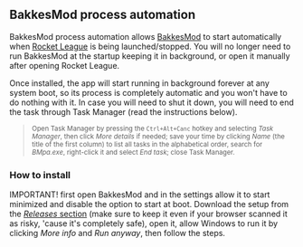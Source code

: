 ## BakkesMod process automation
BakkesMod process automation allows [BakkesMod](https://www.bakkesmod.com/download.php) to start automatically when [Rocket League](https://www.rocketleague.com/) is being launched/stopped.
You will no longer need to run BakkesMod at the startup keeping it in background, or open it manually after opening Rocket League.

Once installed, the app will start running in background forever at any system boot, so its process is completely automatic and you won't have to do nothing with it.
In case you will need to shut it down, you will need to end the task through Task Manager (read the instructions below).
> <sup>Open Task Manager by pressing the `Ctrl+Alt+Canc` hotkey and selecting *Task Manager*, then click *More details* if needed; save your time by clicking *Name* (the title of the first column) to list all tasks in the alphabetical order, search for *BMpa.exe*, right-click it and select *End task*; close Task Manager.</sup>
### How to install
IMPORTANT! first open BakkesMod and in the settings allow it to start minimized and disable the option to start at boot.
Download the setup from the [*Releases* section](https://www.github.com/martinotecco/BakkesMod-process-automation/releases) (make sure to keep it even if your browser scanned it as risky, 'cause it's completely safe), open it, allow Windows to run it by clicking *More info* and *Run anyway*, then follow the steps.
